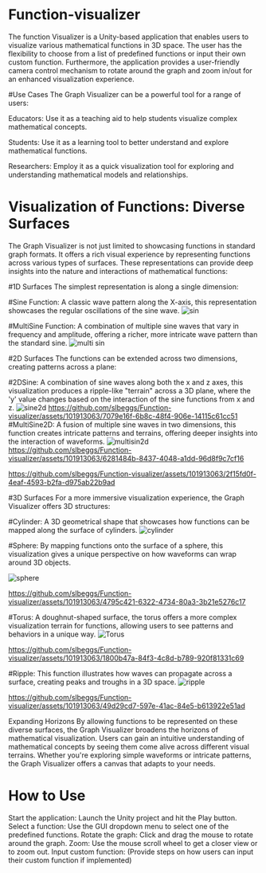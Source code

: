 # Function-visualizer
The function Visualizer is a Unity-based application that enables users to visualize various mathematical functions in 3D space. The user has the flexibility to choose from a list of predefined functions or input their own custom function. Furthermore, the application provides a user-friendly camera control mechanism to rotate around the graph and zoom in/out for an enhanced visualization experience.

#Use Cases
The Graph Visualizer can be a powerful tool for a range of users:

Educators: Use it as a teaching aid to help students visualize complex mathematical concepts.

Students: Use it as a learning tool to better understand and explore mathematical functions.

Researchers: Employ it as a quick visualization tool for exploring and understanding mathematical models and relationships.

# Visualization of Functions: Diverse Surfaces
The Graph Visualizer is not just limited to showcasing functions in standard graph formats. It offers a rich visual experience by representing functions across various types of surfaces. These representations can provide deep insights into the nature and interactions of mathematical functions:

#1D Surfaces
The simplest representation is along a single dimension:

#Sine Function:
A classic wave pattern along the X-axis, this representation showcases the regular oscillations of the sine wave.
![sin](https://github.com/slbeggs/Function-visualizer/assets/101913063/1614326b-5f5a-4488-9fff-2bbd0ec510b1)

#MultiSine Function:
A combination of multiple sine waves that vary in frequency and amplitude, offering a richer, more intricate wave pattern than the standard sine.
![multi sin](https://github.com/slbeggs/Function-visualizer/assets/101913063/22ea6e01-af2d-49b8-8f2a-f64cae259229)


#2D Surfaces
The functions can be extended across two dimensions, creating patterns across a plane:

#2DSine:
A combination of sine waves along both the x and z axes, this visualization produces a ripple-like "terrain" across a 3D plane, where the 'y' value changes based on the interaction of the sine functions from x and z.
![sine2d](https://github.com/slbeggs/Function-visualizer/assets/101913063/2822deac-e88d-422c-9747-ed57455694b1)
https://github.com/slbeggs/Function-visualizer/assets/101913063/7079e16f-6b8c-48f4-906e-14115c61cc51
#MultiSine2D:
A fusion of multiple sine waves in two dimensions, this function creates intricate patterns and terrains, offering deeper insights into the interaction of waveforms.
![multisin2d](https://github.com/slbeggs/Function-visualizer/assets/101913063/ee8908be-6757-409c-bd62-fb5c52d8aaae)
https://github.com/slbeggs/Function-visualizer/assets/101913063/6281484b-8437-4048-a1dd-96d8f9c7cf16

https://github.com/slbeggs/Function-visualizer/assets/101913063/2f15fd0f-4eaf-4593-b2fa-d975ab22b9ad


#3D Surfaces
For a more immersive visualization experience, the Graph Visualizer offers 3D structures:

#Cylinder: 
A 3D geometrical shape that showcases how functions can be mapped along the surface of cylinders.
![cylinder](https://github.com/slbeggs/Function-visualizer/assets/101913063/cc87a04e-fd12-4103-9fa1-b70072d4f06d)



#Sphere: 
By mapping functions onto the surface of a sphere, this visualization gives a unique perspective on how waveforms can wrap around 3D objects.

![sphere](https://github.com/slbeggs/Function-visualizer/assets/101913063/f289e778-44af-45c1-af33-c25ca95c8e77)


https://github.com/slbeggs/Function-visualizer/assets/101913063/4795c421-6322-4734-80a3-3b21e5276c17



#Torus: 
A doughnut-shaped surface, the torus offers a more complex visualization terrain for functions, allowing users to see patterns and behaviors in a unique way.
![Torus](https://github.com/slbeggs/Function-visualizer/assets/101913063/daa72dd9-fe09-4a31-b705-616a9c23c230)


https://github.com/slbeggs/Function-visualizer/assets/101913063/1800b47a-84f3-4c8d-b789-920f81331c69




#Ripple: 
This function illustrates how waves can propagate across a surface, creating peaks and troughs in a 3D space.
![ripple](https://github.com/slbeggs/Function-visualizer/assets/101913063/590fe927-9ff3-4ae9-b875-58ec09af7e64)


https://github.com/slbeggs/Function-visualizer/assets/101913063/49d29cd7-597e-41ac-84e5-b613922e51ad


Expanding Horizons
By allowing functions to be represented on these diverse surfaces, the Graph Visualizer broadens the horizons of mathematical visualization. Users can gain an intuitive understanding of mathematical concepts by seeing them come alive across different visual terrains. Whether you're exploring simple waveforms or intricate patterns, the Graph Visualizer offers a canvas that adapts to your needs.

# How to Use
Start the application: Launch the Unity project and hit the Play button.
Select a function: Use the GUI dropdown menu to select one of the predefined functions.
Rotate the graph: Click and drag the mouse to rotate around the graph.
Zoom: Use the mouse scroll wheel to get a closer view or to zoom out.
Input custom function: (Provide steps on how users can input their custom function if implemented)
